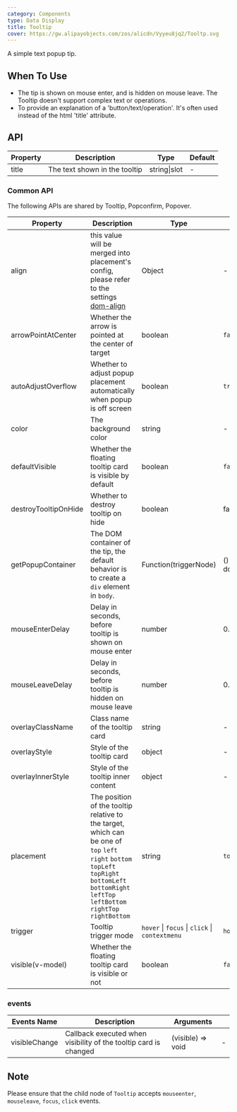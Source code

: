 ```yaml
---
category: Components
type: Data Display
title: Tooltip
cover: https://gw.alipayobjects.com/zos/alicdn/Vyyeu8jq2/Tooltp.svg
---
```


A simple text popup tip.

## When To Use

- The tip is shown on mouse enter, and is hidden on mouse leave. The Tooltip doesn't support complex text or operations.
- To provide an explanation of a 'button/text/operation'. It's often used instead of the html 'title' attribute.

## API

| Property | Description                   | Type         | Default |
| -------- | ----------------------------- | ------------ | ------- |
| title    | The text shown in the tooltip | string\|slot | -       |

### Common API

The following APIs are shared by Tooltip, Popconfirm, Popover.

| Property | Description | Type | Default |
| --- | --- | --- | --- |
| align | this value will be merged into placement's config, please refer to the settings [dom-align](https://github.com/yiminghe/dom-align) | Object | - |
| arrowPointAtCenter | Whether the arrow is pointed at the center of target | boolean | `false` |
| autoAdjustOverflow | Whether to adjust popup placement automatically when popup is off screen | boolean | `true` |
| color | The background color | string | - |
| defaultVisible | Whether the floating tooltip card is visible by default | boolean | `false` |
| destroyTooltipOnHide | Whether to destroy tooltip on hide | boolean | false |
| getPopupContainer | The DOM container of the tip, the default behavior is to create a `div` element in `body`. | Function(triggerNode) | () => document.body |
| mouseEnterDelay | Delay in seconds, before tooltip is shown on mouse enter | number | 0.1 |
| mouseLeaveDelay | Delay in seconds, before tooltip is hidden on mouse leave | number | 0.1 |
| overlayClassName | Class name of the tooltip card | string | - |
| overlayStyle | Style of the tooltip card | object | - |
| overlayInnerStyle | Style of the tooltip inner content | object | - |
| placement | The position of the tooltip relative to the target, which can be one of `top` `left` `right` `bottom` `topLeft` `topRight` `bottomLeft` `bottomRight` `leftTop` `leftBottom` `rightTop` `rightBottom` | string | `top` |
| trigger | Tooltip trigger mode | `hover` \| `focus` \| `click` \| `contextmenu` | `hover` |
| visible(v-model) | Whether the floating tooltip card is visible or not | boolean | `false` |

### events

| Events Name | Description | Arguments |  |
| --- | --- | --- | --- |
| visibleChange | Callback executed when visibility of the tooltip card is changed | (visible) => void | - |

## Note

Please ensure that the child node of `Tooltip` accepts `mouseenter`, `mouseleave`, `focus`, `click` events.
